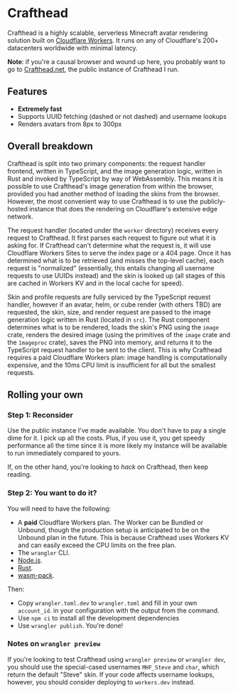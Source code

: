 # Crafthead

Crafthead is a highly scalable, serverless Minecraft avatar rendering
solution built on [Cloudflare Workers](https://workers.cloudflare.com).
It runs on any of Cloudflare's 200+ datacenters worldwide with minimal
latency.

**Note**: if you're a causal browser and wound up here, you probably want
to go to [Crafthead.net](https://crafthead.net), the public instance
of Crafthead I run.

## Features

* **Extremely fast**
* Supports UUID fetching (dashed or not dashed) and username lookups
* Renders avatars from 8px to 300px

## Overall breakdown

Crafthead is split into two primary components: the request handler frontend,
written in TypeScript, and the image generation logic, written in Rust and
invoked by TypeScript by way of WebAssembly. This means it is possible to use
Crafthead's image generation from within the browser, provided you had another
method of loading the skins from the browser. However, the most convenient way
to use Crafthead is to use the publicly-hosted instance that does the rendering
on Cloudflare's extensive edge network.

The request handler (located under the `worker` directory) receives every request
to Crafthead. It first parses each request to figure out what it is asking for. If
Crafthead can't determine what the request is, it will use Cloudflare Workers Sites
to serve the index page or a 404 page. Once it has determined what is to be retrieved
(and misses the top-level cache), each request is "normalized" (essentially, this
entails changing all username requests to use UUIDs instead) and the skin is looked
up (all stages of this are cached in Workers KV and in the local cache for speed).

Skin and profile requests are fully serviced by the TypeScript request handler, however if
an avatar, helm, or cube render (with others TBD) are requested, the skin, size, and render
request are passed to the image generation logic written in Rust (located in `src`). The Rust
component determines what is to be rendered, loads the skin's PNG using the `image` crate,
renders the desired image (using the primitives of the `image` crate and the `1mageproc` crate),
saves the PNG into memory, and returns it to the TypeScript request handler to be sent to the client.
This is why Crafthead requires a paid Cloudflare Workers plan: image handling is computationally
expensive, and the 10ms CPU limit is insufficient for all but the smallest requests.

## Rolling your own

### Step 1: Reconsider

Use the public instance I've made available. You don't have to pay a single
dime for it. I pick up all the costs. Plus, if you use it, you get speedy
performance all the time since it is more likely my instance will be available
to run immediately compared to yours.

If, on the other hand, you're looking to _hack_ on Crafthead, then keep reading.

### Step 2: You want to do it?

You will need to have the following:

* A **paid** Cloudflare Workers plan. The Worker can be Bundled or Unbound,
  though the production setup is anticipated to be on the Unbound plan in the future.
  This is because Crafthead uses Workers KV and can easily exceed the CPU limits on
  the free plan.
* The `wrangler` CLI.
* [Node.js](https://nodejs.org).
* [Rust](https://www.rust-lang.org/learn/get-started).
* [wasm-pack](https://rustwasm.github.io/wasm-pack/installer/).

Then:

* Copy `wrangler.toml.dev` to `wrangler.toml` and fill in your own `account_id`.
  in your configuration with the output from the command.
* Use `npm ci` to install all the development dependencies
* Use `wrangler publish`. You're done!

### Notes on `wrangler preview`

If you're looking to test Crafthead using `wrangler preview` or `wrangler dev`,
you should use the special-cased usernames `MHF_Steve` and `char`, which return
the default "Steve" skin. If your code affects username lookups, however, you
should consider deploying to `workers.dev` instead.
